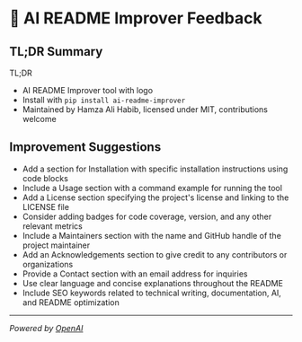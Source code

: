 # 🤖 AI README Improver Feedback

## TL;DR Summary

TL;DR
- AI README Improver tool with logo
- Install with `pip install ai-readme-improver`
- Maintained by Hamza Ali Habib, licensed under MIT, contributions welcome

## Improvement Suggestions

- Add a section for Installation with specific installation instructions using code blocks
- Include a Usage section with a command example for running the tool
- Add a License section specifying the project's license and linking to the LICENSE file
- Consider adding badges for code coverage, version, and any other relevant metrics
- Include a Maintainers section with the name and GitHub handle of the project maintainer
- Add an Acknowledgements section to give credit to any contributors or organizations
- Provide a Contact section with an email address for inquiries
- Use clear language and concise explanations throughout the README
- Include SEO keywords related to technical writing, documentation, AI, and README optimization

---
*Powered by [OpenAI](https://openai.com)*
